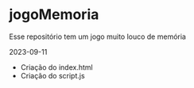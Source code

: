 # jogoMemoria
Esse repositório tem um jogo muito louco de memória

2023-09-11
- Criação do index.html
- Criação do script.js
